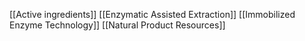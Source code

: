 [[Active ingredients]]
[[Enzymatic Assisted Extraction]]
[[Immobilized Enzyme Technology]]
[[Natural Product Resources]]

